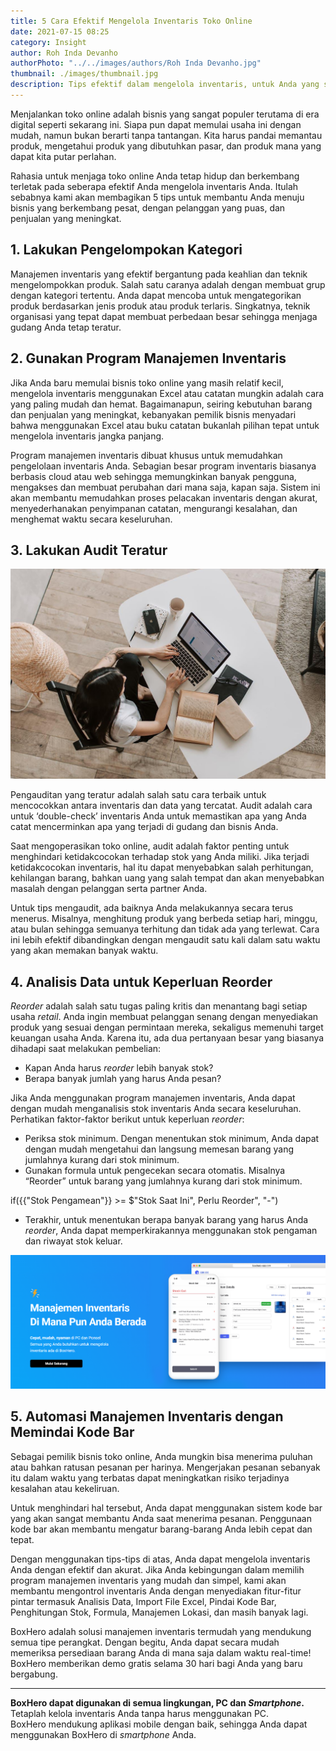 ```yaml
---
title: 5 Cara Efektif Mengelola Inventaris Toko Online
date: 2021-07-15 08:25
category: Insight
author: Roh Inda Devanho
authorPhoto: "../../images/authors/Roh Inda Devanho.jpg"
thumbnail: ./images/thumbnail.jpg
description: Tips efektif dalam mengelola inventaris, untuk Anda yang sedang menjalankan toko online.
---
```


Menjalankan toko online adalah bisnis yang sangat populer terutama di era digital seperti sekarang ini. Siapa pun dapat memulai usaha ini dengan mudah, namun bukan berarti tanpa tantangan. Kita harus pandai memantau produk, mengetahui produk yang dibutuhkan pasar, dan produk mana yang dapat kita putar perlahan.

Rahasia untuk menjaga toko online Anda tetap hidup dan berkembang terletak pada seberapa efektif Anda mengelola inventaris Anda. Itulah sebabnya kami akan membagikan 5 tips untuk membantu Anda menuju bisnis yang berkembang pesat, dengan pelanggan yang puas, dan penjualan yang meningkat.

## 1. Lakukan Pengelompokan Kategori

Manajemen inventaris yang efektif bergantung pada keahlian dan teknik mengelompokkan produk. Salah satu caranya adalah dengan membuat grup dengan kategori tertentu. Anda dapat mencoba untuk mengategorikan produk berdasarkan jenis produk atau produk terlaris. Singkatnya, teknik organisasi yang tepat dapat membuat perbedaan besar sehingga menjaga gudang Anda tetap teratur.

## 2. Gunakan Program Manajemen Inventaris

Jika Anda baru memulai bisnis toko online yang masih relatif kecil, mengelola inventaris menggunakan Excel atau catatan mungkin adalah cara yang paling mudah dan hemat. Bagaimanapun, seiring kebutuhan barang dan penjualan yang meningkat, kebanyakan pemilik bisnis menyadari bahwa menggunakan Excel atau buku catatan bukanlah pilihan tepat untuk mengelola inventaris jangka panjang.

<internal-link to="/">Program manajemen inventaris</internal-link> dibuat khusus untuk memudahkan pengelolaan inventaris Anda. Sebagian besar program inventaris biasanya berbasis cloud atau web sehingga memungkinkan banyak pengguna, mengakses dan membuat perubahan dari mana saja, kapan saja. Sistem ini akan membantu memudahkan proses pelacakan inventaris dengan akurat, menyederhanakan penyimpanan catatan, mengurangi kesalahan, dan menghemat waktu secara keseluruhan.

## 3. Lakukan Audit Teratur

![Audit data inventaris](./images/1.jpg)

Pengauditan yang teratur adalah salah satu cara terbaik untuk mencocokkan antara inventaris dan data yang tercatat. Audit adalah cara untuk ‘double-check’ inventaris Anda untuk memastikan apa yang Anda catat mencerminkan apa yang terjadi di gudang dan bisnis Anda.

Saat mengoperasikan toko online, audit adalah faktor penting untuk menghindari ketidakcocokan terhadap stok yang Anda miliki. Jika terjadi ketidakcocokan inventaris, hal itu dapat menyebabkan salah perhitungan, kehilangan barang, bahkan uang yang salah tempat dan akan menyebabkan masalah dengan pelanggan serta partner Anda.

Untuk tips mengaudit, ada baiknya Anda melakukannya secara terus menerus. Misalnya, menghitung produk yang berbeda setiap hari, minggu, atau bulan sehingga semuanya terhitung dan tidak ada yang terlewat. Cara ini lebih efektif dibandingkan dengan mengaudit satu kali dalam satu waktu yang akan memakan banyak waktu.

## 4. Analisis Data untuk Keperluan Reorder

*Reorder* adalah salah satu tugas paling kritis dan menantang bagi setiap usaha *retail*. Anda ingin membuat pelanggan senang dengan menyediakan produk yang sesuai dengan permintaan mereka, sekaligus memenuhi target keuangan usaha Anda. Karena itu, ada dua pertanyaan besar yang biasanya dihadapi saat melakukan pembelian:

- Kapan Anda harus *reorder* lebih banyak stok?
- Berapa banyak jumlah yang harus Anda pesan?

Jika Anda menggunakan <internal-link to="/">program manajemen inventaris</internal-link>, Anda dapat dengan mudah menganalisis stok inventaris Anda secara keseluruhan. Perhatikan faktor-faktor berikut untuk keperluan *reorder*:

- Periksa stok minimum. Dengan menentukan stok minimum, Anda dapat dengan mudah mengetahui dan langsung memesan barang yang jumlahnya kurang dari stok minimum.
- Gunakan formula untuk pengecekan secara otomatis. Misalnya “Reorder” untuk barang yang jumlahnya kurang dari stok minimum.

<tip-box>

if({{"Stok Pengamean"}} >= $"Stok Saat Ini", Perlu Reorder", "-")

</tip-box>

- Terakhir, untuk menentukan berapa banyak barang yang harus Anda *reorder*, Anda dapat memperkirakannya menggunakan stok pengaman dan riwayat stok keluar.

![Boxhero](./images/2.png)

## 5. Automasi Manajemen Inventaris dengan Memindai Kode Bar

Sebagai pemilik bisnis toko online, Anda mungkin bisa menerima puluhan atau bahkan ratusan pesanan per harinya. Mengerjakan pesanan sebanyak itu dalam waktu yang terbatas dapat meningkatkan risiko terjadinya kesalahan atau kekeliruan.

Untuk menghindari hal tersebut, Anda dapat menggunakan sistem kode bar yang akan sangat membantu Anda saat menerima pesanan. Penggunaan kode bar akan membantu mengatur barang-barang Anda lebih cepat dan tepat.

Dengan menggunakan tips-tips di atas, Anda dapat mengelola inventaris Anda dengan efektif dan akurat. Jika Anda kebingungan dalam memilih program manajemen inventaris yang mudah dan simpel, kami akan membantu mengontrol inventaris Anda dengan menyediakan fitur-fitur pintar termasuk Analisis Data, Import File Excel, Pindai Kode Bar, Penghitungan Stok, Formula, Manajemen Lokasi, dan masih banyak lagi.

<internal-link to="/">BoxHero</internal-link> adalah solusi manajemen inventaris termudah yang mendukung semua tipe perangkat. Dengan begitu, Anda dapat secara mudah memeriksa persediaan barang Anda di mana saja dalam waktu real-time! BoxHero memberikan demo gratis selama 30 hari bagi Anda yang baru bergabung.

---

<tip-box>

**BoxHero dapat digunakan di semua lingkungan, PC dan *Smartphone*.**<br/>
Tetaplah kelola inventaris Anda tanpa harus menggunakan PC.<br/>
BoxHero mendukung aplikasi mobile dengan baik, sehingga Anda dapat menggunakan BoxHero di *smartphone* Anda.

</tip-box>
